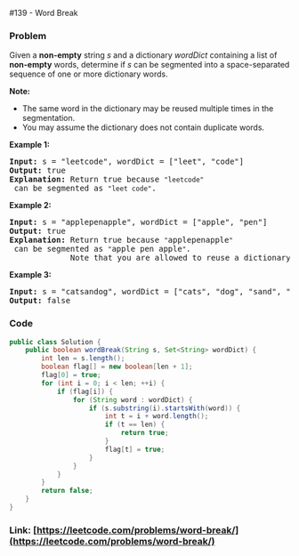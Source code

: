#139 - Word Break

### Problem
<p>Given a <strong>non-empty</strong> string <em>s</em> and a dictionary <em>wordDict</em> containing a list of <strong>non-empty</strong> words, determine if <em>s</em> can be segmented into a space-separated sequence of one or more dictionary words.</p>

<p><strong>Note:</strong></p>

<ul>
	<li>The same word in the dictionary may be reused multiple times in the segmentation.</li>
	<li>You may assume the dictionary does not contain duplicate words.</li>
</ul>

<p><strong>Example 1:</strong></p>

<pre>
<strong>Input:</strong> s = &quot;leetcode&quot;, wordDict = [&quot;leet&quot;, &quot;code&quot;]
<strong>Output:</strong> true
<strong>Explanation:</strong> Return true because <code>&quot;leetcode&quot;</code> can be segmented as <code>&quot;leet code&quot;</code>.
</pre>

<p><strong>Example 2:</strong></p>

<pre>
<strong>Input:</strong> s = &quot;applepenapple&quot;, wordDict = [&quot;apple&quot;, &quot;pen&quot;]
<strong>Output:</strong> true
<strong>Explanation:</strong> Return true because <code>&quot;</code>applepenapple<code>&quot;</code> can be segmented as <code>&quot;</code>apple pen apple<code>&quot;</code>.
&nbsp;            Note that you are allowed to reuse a dictionary word.
</pre>

<p><strong>Example 3:</strong></p>

<pre>
<strong>Input:</strong> s = &quot;catsandog&quot;, wordDict = [&quot;cats&quot;, &quot;dog&quot;, &quot;sand&quot;, &quot;and&quot;, &quot;cat&quot;]
<strong>Output:</strong> false
</pre>


### Code
```java
public class Solution {
    public boolean wordBreak(String s, Set<String> wordDict) {
        int len = s.length();
        boolean flag[] = new boolean[len + 1];
        flag[0] = true;
        for (int i = 0; i < len; ++i) {
            if (flag[i]) {
                for (String word : wordDict) {
                    if (s.substring(i).startsWith(word)) {
                        int t = i + word.length();
                        if (t == len) {
                            return true;
                        }
                        flag[t] = true;
                    }
                }
            }
        }
        return false;
    }
}
```
### Link: [https://leetcode.com/problems/word-break/](https://leetcode.com/problems/word-break/)
